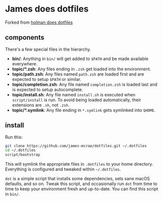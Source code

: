 # James does dotfiles

Forked from [holman does dotfiles](https://github.com/holman/dotfiles)

## components

There's a few special files in the hierarchy.

- **bin/**: Anything in `bin/` will get added to `$PATH` and be made
  available everywhere.
- **topic/\*.zsh**: Any files ending in `.zsh` get loaded into the environment.
- **topic/path.zsh**: Any files named `path.zsh` are loaded first and are expected to setup `$PATH` or similar.
- **topic/completion.zsh**: Any file named `completion.zsh` is loaded last and is expected to setup autocomplete.
- **topic/install.sh**: Any file named `install.sh` is executed when `script/install` is run. To avoid being loaded automatically, their extensions are `.sh`, not `.zsh`.
- **topic/\*.symlink**: Any file ending in `*.symlink` gets symlinked into `$HOME`.


## install

Run this:

```sh
git clone https://github.com/james-mcrae/dotfiles.git ~/.dotfiles
cd ~/.dotfiles
script/bootstrap
```

This will symlink the appropriate files in `.dotfiles` to your home directory.
Everything is configured and tweaked within `~/.dotfiles`.

`dot` is a simple script that installs some dependencies, sets sane macOS
defaults, and so on. Tweak this script, and occasionally run `dot` from
time to time to keep your environment fresh and up-to-date. You can find
this script in `bin/`.

